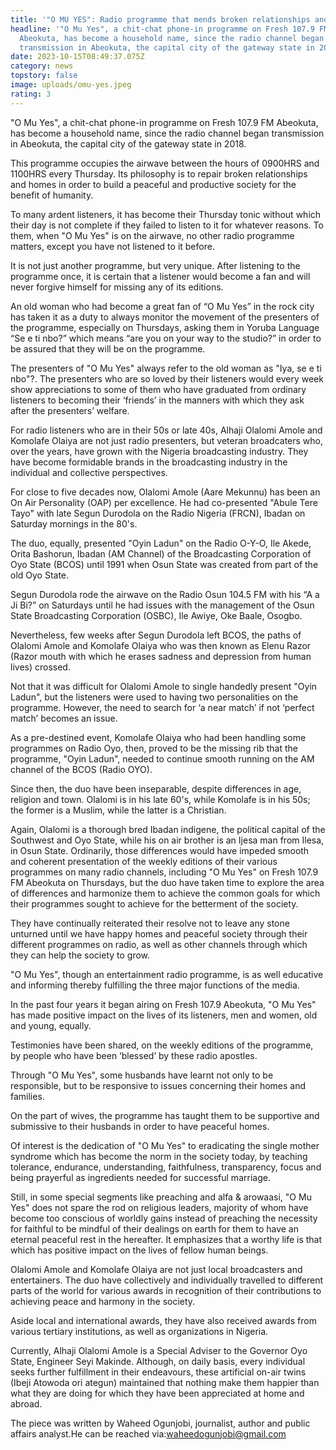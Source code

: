 ```yaml
---
title: '"O MU YES": Radio programme that mends broken relationships and homes'
headline: '"O Mu Yes", a chit-chat phone-in programme on Fresh 107.9 FM
  Abeokuta, has become a household name, since the radio channel began
  transmission in Abeokuta, the capital city of the gateway state in 2018.'
date: 2023-10-15T08:49:37.075Z
category: news
topstory: false
image: uploads/omu-yes.jpeg
rating: 3
---
```

"O Mu Yes", a chit-chat phone-in programme on Fresh 107.9 FM Abeokuta, has become a household name, since the radio channel began transmission in Abeokuta, the capital city of the gateway state in 2018. 

This programme occupies the airwave between the hours of 0900HRS and 1100HRS every Thursday. Its philosophy is to repair broken relationships and homes in order to build a peaceful and productive society for the benefit of humanity. 

To many ardent listeners, it has become their Thursday tonic without which their day is not complete if they failed to listen to it for whatever reasons. To them, when "O Mu Yes" is on the airwave, no other radio programme matters, except you have not listened to it before.

It is not just another programme, but very unique. After listening to the programme once, it is certain that a listener would become a fan and will never forgive himself for missing any of its editions.

An old woman who had become a great fan of “O Mu Yes” in the rock city has taken it as a duty to always monitor the movement of the presenters of the programme, especially on Thursdays, asking them in Yoruba Language “Se e ti nbo?” which means “are you on your way to the studio?” in order to be assured that they will be on the programme. 

The presenters of "O Mu Yes" always refer to the old woman as "Iya, se e ti nbo"?. The presenters who are so loved by their listeners would every week show appreciations to some of them who have graduated from ordinary listeners to becoming their ‘friends’ in the manners with which they ask after the presenters’ welfare.

For radio listeners who are in their 50s or late 40s, Alhaji Olalomi Amole and Komolafe Olaiya are not just radio presenters, but veteran broadcaters who, over the years, have grown with the Nigeria broadcasting industry. They have become formidable brands in the broadcasting industry in the individual and collective perspectives. 

For close to five decades now, Olalomi Amole (Aare Mekunnu) has been an On Air Personality (OAP) per excellence. He had co-presented "Abule Tere Tayo" with late Segun Durodola on the Radio Nigeria (FRCN), Ibadan on Saturday mornings in the 80's. 

The duo, equally, presented "Oyin Ladun" on the Radio O-Y-O, Ile Akede, Orita Bashorun, Ibadan (AM Channel) of the Broadcasting Corporation of Oyo State (BCOS) until 1991 when Osun State was created from part of the old Oyo State. 

Segun Durodola rode the airwave on the Radio Osun 104.5 FM with his “A a Ji Bi?” on Saturdays until he had issues with the management of the Osun State Broadcasting Corporation (OSBC), Ile Awiye, Oke Baale, Osogbo. 

Nevertheless, few weeks after Segun Durodola left BCOS, the paths of Olalomi Amole and Komolafe Olaiya who was then known as Elenu Razor (Razor mouth with which he erases sadness and depression from human lives) crossed.

Not that it was difficult for Olalomi Amole to single handedly present "Oyin Ladun", but the listeners were used to having two personalities on the programme. However, the need to search for ‘a near match’ if not ‘perfect match’ becomes an issue. 

As a pre-destined event, Komolafe Olaiya who had been handling some programmes on Radio Oyo, then, proved to be the missing rib that the programme, "Oyin Ladun", needed to continue smooth running on the AM channel of the BCOS (Radio OYO). 

Since then, the duo have been inseparable, despite differences in age, religion and town. Olalomi is in his late 60's, while Komolafe is in his 50s; the former is a Muslim, while the latter is a Christian. 

Again, Olalomi is a thorough bred Ibadan indigene, the political capital of the Southwest and Oyo State, while his on air brother is an Ijesa man from Ilesa, in Osun State. Ordinarily, those differences would have impeded smooth and coherent presentation of the weekly editions of their various programmes on many radio channels, including "O Mu Yes" on Fresh 107.9 FM Abeokuta on Thursdays, but the duo have taken time to explore the area of differences and harmonize them to achieve the common goals for which their programmes sought to achieve for the betterment of the society.

They have continually reiterated their resolve not to leave any stone unturned until we have happy homes and peaceful society through their different programmes on radio, as well as other channels through which they can help the society to grow.

"O Mu Yes", though an entertainment radio programme, is as well educative and informing thereby fulfilling the three major functions of the media. 

In the past four years it began airing on Fresh 107.9 Abeokuta, "O Mu Yes" has made positive impact on the lives of its listeners, men and women, old and young, equally. 

Testimonies have been shared, on the weekly editions of the programme, by people who have been ‘blessed’ by these radio apostles. 

Through "O Mu Yes", some husbands have learnt not only to be responsible, but to be responsive to issues concerning their homes and families. 

On the part of wives, the programme has taught them to be supportive and submissive to their husbands in order to have peaceful homes. 

Of interest is the dedication of "O Mu Yes" to eradicating the single mother syndrome which has become the norm in the society today, by teaching tolerance, endurance, understanding, faithfulness, transparency, focus and being prayerful as ingredients needed for successful marriage. 

Still, in some special segments like preaching and alfa & arowaasi, "O Mu Yes" does not spare the rod on religious leaders, majority of whom have become too conscious of worldly gains instead of preaching the necessity for faithful to be mindful of their dealings on earth for them to have an eternal peaceful rest in the hereafter. It  emphasizes that a worthy life is that which has positive impact on the lives of fellow human beings.

Olalomi Amole and Komolafe Olaiya are not just local broadcasters and entertainers. The duo have collectively and individually travelled to different parts of the world for various awards in recognition of their contributions to achieving peace and harmony in the society. 

Aside local and international awards,  they have also received awards from various tertiary institutions, as well as organizations in Nigeria. 

Currently, Alhaji Olalomi Amole is a Special Adviser to the Governor Oyo State,  Engineer Seyi Makinde. Although, on daily basis, every individual seeks further fulfillment in their endeavours, these artificial on-air twins (Ibeji Atowoda ori ategun) maintained that nothing make them happier than what they are doing for which they have been appreciated at home and abroad.

The piece was written by Waheed  Ogunjobi, journalist, author and public affairs analyst.He can be reached via:waheedogunjobi@gmail.com